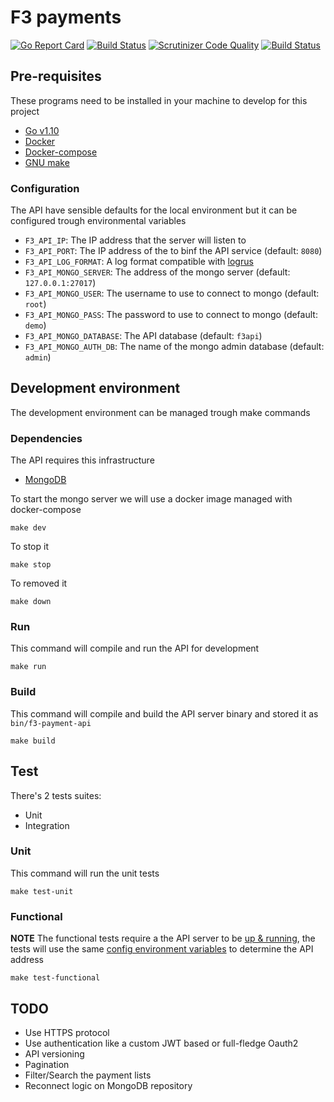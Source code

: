 # F3 payments
[![Go Report Card](https://goreportcard.com/badge/github.com/hmoragrega/f3-payments)](https://goreportcard.com/report/github.com/hmoragrega/f3-payments)
[![Build Status](https://travis-ci.org/hmoragrega/f3-payments.svg?branch=master)](https://travis-ci.org/hmoragrega/f3-payments)
[![Scrutinizer Code Quality](https://scrutinizer-ci.com/g/hmoragrega/f3-payments/badges/quality-score.png?b=master)](https://scrutinizer-ci.com/g/hmoragrega/f3-payments/?branch=master)
[![Build Status](https://scrutinizer-ci.com/g/hmoragrega/f3-payments/badges/build.png?b=master)](https://scrutinizer-ci.com/g/hmoragrega/f3-payments/build-status/master)

## Pre-requisites
These programs need to be installed in your machine to develop for this project
- [Go v1.10](https://golang.org/)
- [Docker](https://docs.docker.com/install/#releases)
- [Docker-compose](https://docs.docker.com/compose/install/)
- [GNU make](https://www.gnu.org/software/make/)

### Configuration
The API have sensible defaults for the local environment but it can be configured trough environmental variables
- `F3_API_IP`: The IP address that the server will listen to
- `F3_API_PORT`: The IP address of the to binf the API service (default: `8080`)
- `F3_API_LOG_FORMAT`: A log format compatible with [logrus](https://github.com/sirupsen/logrus)
- `F3_API_MONGO_SERVER`: The address of the mongo server (default: `127.0.0.1:27017`)
- `F3_API_MONGO_USER`: The username to use to connect to mongo (default: `root`)
- `F3_API_MONGO_PASS`: The password to use to connect to mongo (default: `demo`)
- `F3_API_MONGO_DATABASE`: The API database (default: `f3api`)
- `F3_API_MONGO_AUTH_DB`: The name of the mongo admin database (default: `admin`)

## Development environment
The development environment can be managed trough make commands

### Dependencies
The API requires this infrastructure
- [MongoDB](https://www.mongodb.com/)

To start the mongo server we will use a docker image managed with docker-compose
```
make dev
```

To stop it
```
make stop
```

To removed it
```
make down
```

### Run
This command will compile and run the API for development
```
make run
```
### Build
This command will compile and build the API server binary and stored it as `bin/f3-payment-api`
```
make build
```

## Test
There's 2 tests suites:
- Unit
- Integration

### Unit 
This command will run the unit tests
```
make test-unit
```

### Functional 
**NOTE** The functional tests require a the API server to be [up & running](#run), the tests will use the same [config environment variables](#configuration) to determine the API address
```
make test-functional
```

## TODO
- Use HTTPS protocol
- Use authentication like a custom JWT based or full-fledge Oauth2
- API versioning
- Pagination
- Filter/Search the payment lists
- Reconnect logic on MongoDB repository